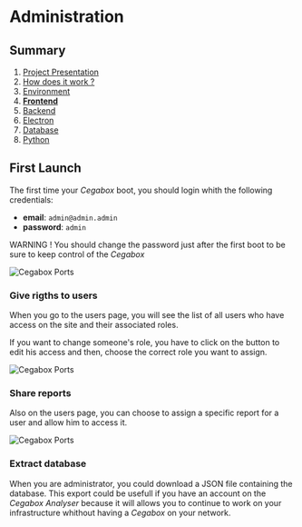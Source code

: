 # Administration

## Summary

1. [Project Presentation](project.html)
2. [How does it work ?](working.html)
3. [Environment](env.html)
4. [**Frontend**](front.html)
5. [Backend](back.html)
6. [Electron](electron.html)
7. [Database](database.html)
8. [Python](python.html)

## First Launch

The first time your *Cegabox* boot, you should login whith the following credentials:

* **email**: `admin@admin.admin`
* **password**: `admin`

WARNING ! You should change the password just after the first boot to be sure to keep control of the *Cegabox*

![Cegabox Ports](https://cebago.github.io/Cegabox/img/cegabox-password.png)

### Give rigths to users

When you go to the users page, you will see the list of all users who have access on the site and their associated roles.

If you want to change someone's role, you have to click on the button to edit his access and then, choose the correct role you want to assign.

![Cegabox Ports](https://cebago.github.io/Cegabox/img/cegabox-roles.png)

### Share reports

Also on the users page, you can choose to assign a specific report for a user and allow him to access it.

![Cegabox Ports](https://cebago.github.io/Cegabox/img/cegabox-share.png)

### Extract database

When you are administrator, you could download a JSON file containing the database. This export could be usefull if you have an account on the *Cegabox Analyser* because it will allows you to continue to work on your infrastructure whithout having a *Cegabox* on your network.
